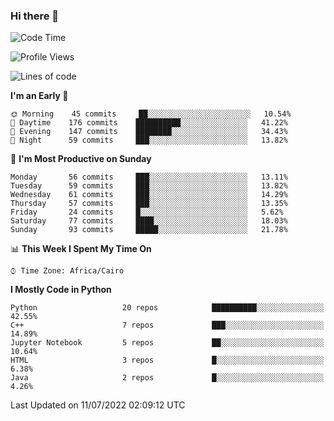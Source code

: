 ### Hi there 👋

<!--
**AMR-KELEG/AMR-KELEG** is a ✨ _special_ ✨ repository because its `README.md` (this file) appears on your GitHub profile.

Here are some ideas to get you started:

- 🔭 I’m currently working on ...
- 🌱 I’m currently learning ...
- 👯 I’m looking to collaborate on ...
- 🤔 I’m looking for help with ...
- 💬 Ask me about ...
- 📫 How to reach me: ...
- 😄 Pronouns: ...
- ⚡ Fun fact: ...
-->

<!--START_SECTION:waka-->
![Code Time](http://img.shields.io/badge/Code%20Time-0%20secs-blue)

![Profile Views](http://img.shields.io/badge/Profile%20Views-4-blue)

![Lines of code](https://img.shields.io/badge/From%20Hello%20World%20I%27ve%20Written-2%20Million%20lines%20of%20code-blue)

**I'm an Early 🐤** 

```text
🌞 Morning    45 commits     ██░░░░░░░░░░░░░░░░░░░░░░░   10.54% 
🌆 Daytime    176 commits    ██████████░░░░░░░░░░░░░░░   41.22% 
🌃 Evening    147 commits    ████████░░░░░░░░░░░░░░░░░   34.43% 
🌙 Night      59 commits     ███░░░░░░░░░░░░░░░░░░░░░░   13.82%

```
📅 **I'm Most Productive on Sunday** 

```text
Monday       56 commits     ███░░░░░░░░░░░░░░░░░░░░░░   13.11% 
Tuesday      59 commits     ███░░░░░░░░░░░░░░░░░░░░░░   13.82% 
Wednesday    61 commits     ███░░░░░░░░░░░░░░░░░░░░░░   14.29% 
Thursday     57 commits     ███░░░░░░░░░░░░░░░░░░░░░░   13.35% 
Friday       24 commits     █░░░░░░░░░░░░░░░░░░░░░░░░   5.62% 
Saturday     77 commits     ████░░░░░░░░░░░░░░░░░░░░░   18.03% 
Sunday       93 commits     █████░░░░░░░░░░░░░░░░░░░░   21.78%

```


📊 **This Week I Spent My Time On** 

```text
⌚︎ Time Zone: Africa/Cairo

```

**I Mostly Code in Python** 

```text
Python                   20 repos            ██████████░░░░░░░░░░░░░░░   42.55% 
C++                      7 repos             ███░░░░░░░░░░░░░░░░░░░░░░   14.89% 
Jupyter Notebook         5 repos             ██░░░░░░░░░░░░░░░░░░░░░░░   10.64% 
HTML                     3 repos             █░░░░░░░░░░░░░░░░░░░░░░░░   6.38% 
Java                     2 repos             █░░░░░░░░░░░░░░░░░░░░░░░░   4.26%

```



 Last Updated on 11/07/2022 02:09:12 UTC
<!--END_SECTION:waka-->
